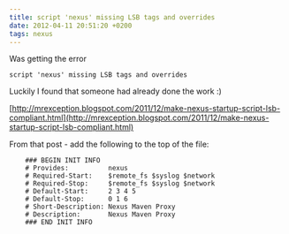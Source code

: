```yaml
---
title: script 'nexus' missing LSB tags and overrides
date: 2012-04-11 20:51:20 +0200
tags: nexus
---
```


Was getting the error

```
script 'nexus' missing LSB tags and overrides
```

Luckily I found that someone had already done the work :)

[http://mrexception.blogspot.com/2011/12/make-nexus-startup-script-lsb-compliant.html](http://mrexception.blogspot.com/2011/12/make-nexus-startup-script-lsb-compliant.html)

From that post - add the following to the top of the file:

```
    ### BEGIN INIT INFO
    # Provides:          nexus
    # Required-Start:    $remote_fs $syslog $network
    # Required-Stop:     $remote_fs $syslog $network
    # Default-Start:     2 3 4 5
    # Default-Stop:      0 1 6
    # Short-Description: Nexus Maven Proxy
    # Description:       Nexus Maven Proxy
    ### END INIT INFO
```
